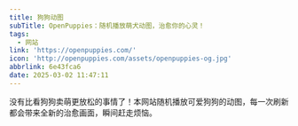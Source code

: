 ```yaml
---
title: 狗狗动图
subTitle: OpenPuppies：随机播放萌犬动图，治愈你的心灵！
tags:
  - 网站
link: 'https://openpuppies.com/'
icon: 'http://openpuppies.com/assets/openpuppies-og.jpg'
abbrlink: 6e43fca6
date: 2025-03-02 11:47:11
---
```


没有比看狗狗卖萌更放松的事情了！本网站随机播放可爱狗狗的动图，每一次刷新都会带来全新的治愈画面，瞬间赶走烦恼。